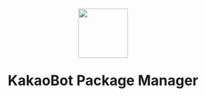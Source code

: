 <h1 align="center"><p align="center"><img src="https://mcna.xyz/kpm-logo.png" height="100px" width="100px" alt=""></p>KakaoBot Package Manager</h1>